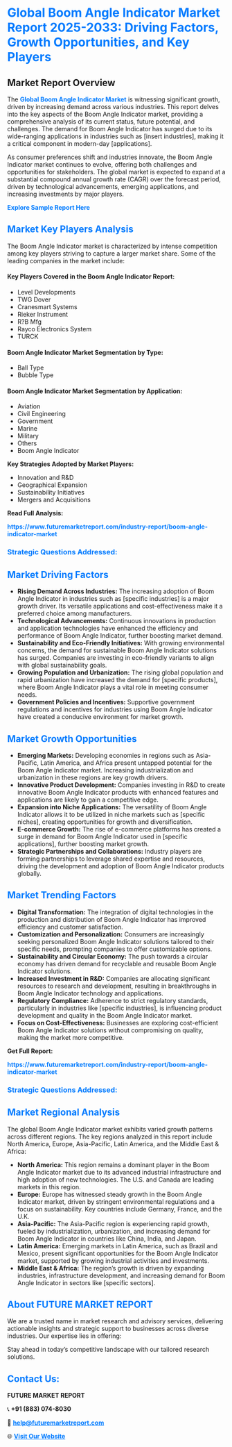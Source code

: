 <h1 style="color: #007BFF;">Global Boom Angle Indicator Market Report 2025-2033: Driving Factors, Growth Opportunities, and Key Players</h1>

<section id="overview">
<h2>Market Report Overview</h2>
<p>The <a href="https://www.futuremarketreport.com/industry-report/boom-angle-indicator-market" style="color: #007BFF; text-decoration: none;"><strong>Global Boom Angle Indicator Market</strong></a> is witnessing significant growth, driven by increasing demand across various industries. This report delves into the key aspects of the Boom Angle Indicator market, providing a comprehensive analysis of its current status, future potential, and challenges. The demand for Boom Angle Indicator has surged due to its wide-ranging applications in industries such as [insert industries], making it a critical component in modern-day [applications].</p>
<p>As consumer preferences shift and industries innovate, the Boom Angle Indicator market continues to evolve, offering both challenges and opportunities for stakeholders. The global market is expected to expand at a substantial compound annual growth rate (CAGR) over the forecast period, driven by technological advancements, emerging applications, and increasing investments by major players.</p>
</section>

<section id="overview">
<p><a href="https://www.futuremarketreport.com/request-sample/reportId=128346" style="color: #007BFF; text-decoration: none;"><strong>Explore Sample Report Here</strong></a></p>
</section>

<section id="key-players">
<h2 style="color: #007BFF;">Market Key Players Analysis</h2>
<p>The Boom Angle Indicator market is characterized by intense competition among key players striving to capture a larger market share. Some of the leading companies in the market include:</p>
<h4>Key Players Covered in the Boom Angle Indicator Report:</h4>
<ul><li>Level Developments</li><li>TWG Dover</li><li>Cranesmart Systems</li><li>Rieker Instrument</li><li>R?B Mfg</li><li>Rayco Electronics System</li><li>TURCK</li></ul>
<h4>Boom Angle Indicator Market Segmentation by Type:</h4>
<ul><li>Ball Type</li><li>Bubble Type</li></ul>

<h4>Boom Angle Indicator Market Segmentation by Application:</h4>
<ul><li>Aviation</li><li>Civil Engineering</li><li>Government</li><li>Marine</li><li>Military</li><li>Others</li><li>Boom Angle Indicator</li></ul>
<p><strong>Key Strategies Adopted by Market Players:</strong></p>
<ul>
<li>Innovation and R&D</li>
<li>Geographical Expansion</li>
<li>Sustainability Initiatives</li>
<li>Mergers and Acquisitions</li>
</ul>
</section>

<section>
<p><strong>Read Full Analysis: </strong></p><a href="https://www.futuremarketreport.com/industry-report/boom-angle-indicator-market" style="color: #007BFF; text-decoration: none;"><strong>https://www.futuremarketreport.com/industry-report/boom-angle-indicator-market</strong></a>
<h3 style="color: #007BFF;">Strategic Questions Addressed:</h3>
</section>

<section id="driving-factors">
<h2 style="color: #007BFF;">Market Driving Factors</h2>
<ul>
<li><strong>Rising Demand Across Industries:</strong> The increasing adoption of Boom Angle Indicator in industries such as [specific industries] is a major growth driver. Its versatile applications and cost-effectiveness make it a preferred choice among manufacturers.</li>
<li><strong>Technological Advancements:</strong> Continuous innovations in production and application technologies have enhanced the efficiency and performance of Boom Angle Indicator, further boosting market demand.</li>
<li><strong>Sustainability and Eco-Friendly Initiatives:</strong> With growing environmental concerns, the demand for sustainable Boom Angle Indicator solutions has surged. Companies are investing in eco-friendly variants to align with global sustainability goals.</li>
<li><strong>Growing Population and Urbanization:</strong> The rising global population and rapid urbanization have increased the demand for [specific products], where Boom Angle Indicator plays a vital role in meeting consumer needs.</li>
<li><strong>Government Policies and Incentives:</strong> Supportive government regulations and incentives for industries using Boom Angle Indicator have created a conducive environment for market growth.</li>
</ul>
</section>

<section id="growth-opportunities">
<h2 style="color: #007BFF;">Market Growth Opportunities</h2>
<ul>
<li><strong>Emerging Markets:</strong> Developing economies in regions such as Asia-Pacific, Latin America, and Africa present untapped potential for the Boom Angle Indicator market. Increasing industrialization and urbanization in these regions are key growth drivers.</li>
<li><strong>Innovative Product Development:</strong> Companies investing in R&D to create innovative Boom Angle Indicator products with enhanced features and applications are likely to gain a competitive edge.</li>
<li><strong>Expansion into Niche Applications:</strong> The versatility of Boom Angle Indicator allows it to be utilized in niche markets such as [specific niches], creating opportunities for growth and diversification.</li>
<li><strong>E-commerce Growth:</strong> The rise of e-commerce platforms has created a surge in demand for Boom Angle Indicator used in [specific applications], further boosting market growth.</li>
<li><strong>Strategic Partnerships and Collaborations:</strong> Industry players are forming partnerships to leverage shared expertise and resources, driving the development and adoption of Boom Angle Indicator products globally.</li>
</ul>
</section>

<section id="trending-factors">
<h2 style="color: #007BFF;">Market Trending Factors</h2>
<ul>
<li><strong>Digital Transformation:</strong> The integration of digital technologies in the production and distribution of Boom Angle Indicator has improved efficiency and customer satisfaction.</li>
<li><strong>Customization and Personalization:</strong> Consumers are increasingly seeking personalized Boom Angle Indicator solutions tailored to their specific needs, prompting companies to offer customizable options.</li>
<li><strong>Sustainability and Circular Economy:</strong> The push towards a circular economy has driven demand for recyclable and reusable Boom Angle Indicator solutions.</li>
<li><strong>Increased Investment in R&D:</strong> Companies are allocating significant resources to research and development, resulting in breakthroughs in Boom Angle Indicator technology and applications.</li>
<li><strong>Regulatory Compliance:</strong> Adherence to strict regulatory standards, particularly in industries like [specific industries], is influencing product development and quality in the Boom Angle Indicator market.</li>
<li><strong>Focus on Cost-Effectiveness:</strong> Businesses are exploring cost-efficient Boom Angle Indicator solutions without compromising on quality, making the market more competitive.</li>
</ul>
</section>

<section>
<p><strong>Get Full Report: </strong></p><a href="https://www.futuremarketreport.com/industry-report/boom-angle-indicator-market" style="color: #007BFF; text-decoration: none;"><strong>https://www.futuremarketreport.com/industry-report/boom-angle-indicator-market</strong></a>
<h3 style="color: #007BFF;">Strategic Questions Addressed:</h3>
</section>


<section id="regional-analysis">
<h2 style="color: #007BFF;">Market Regional Analysis</h2>
<p>The global Boom Angle Indicator market exhibits varied growth patterns across different regions. The key regions analyzed in this report include North America, Europe, Asia-Pacific, Latin America, and the Middle East & Africa:</p>
<ul>
<li><strong>North America:</strong> This region remains a dominant player in the Boom Angle Indicator market due to its advanced industrial infrastructure and high adoption of new technologies. The U.S. and Canada are leading markets in this region.</li>
<li><strong>Europe:</strong> Europe has witnessed steady growth in the Boom Angle Indicator market, driven by stringent environmental regulations and a focus on sustainability. Key countries include Germany, France, and the U.K.</li>
<li><strong>Asia-Pacific:</strong> The Asia-Pacific region is experiencing rapid growth, fueled by industrialization, urbanization, and increasing demand for Boom Angle Indicator in countries like China, India, and Japan.</li>
<li><strong>Latin America:</strong> Emerging markets in Latin America, such as Brazil and Mexico, present significant opportunities for the Boom Angle Indicator market, supported by growing industrial activities and investments.</li>
<li><strong>Middle East & Africa:</strong> The region’s growth is driven by expanding industries, infrastructure development, and increasing demand for Boom Angle Indicator in sectors like [specific sectors].</li>
</ul>
</section>

<footer>
<h2 style="color: #007BFF;">About FUTURE MARKET REPORT</h2>
<p>We are a trusted name in market research and advisory services, delivering actionable insights and strategic support to businesses across diverse industries. Our expertise lies in offering:</p>

<p>Stay ahead in today’s competitive landscape with our tailored research solutions.</p>

<h2 style="color: #007BFF;">Contact Us:</h2>
<p><strong>FUTURE MARKET REPORT</strong></p>
<p>📞 <strong>+91 (883) 074-8030</strong></p>
<p>📧 <strong><a href="mailto:help@futuremarketreport.com" style="color: #007BFF;">help@futuremarketreport.com</a></strong></p>
<p>🌐 <strong><a href="https://www.futuremarketreport.com/" style="color: #007BFF;">Visit Our Website</a></strong></p>
</footer>